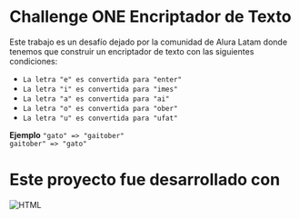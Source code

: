 # Challenge ONE Encriptador de Texto

Este trabajo es un desafío dejado por la comunidad de Alura Latam donde tenemos que construir un encriptador de texto con las siguientes condiciones:

- `La letra "e" es convertida para "enter"`
- `La letra "i" es convertida para "imes"`
- `La letra "a" es convertida para "ai"`
- `La letra "o" es convertida para "ober"`
- `La letra "u" es convertida para "ufat"`

**Ejemplo**
`"gato" => "gaitober"`  
`gaitober" => "gato"`

<h1>Este proyecto fue desarrollado con</h1>
<img  src=""  alt="HTML">
